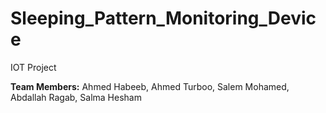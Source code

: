 # Sleeping_Pattern_Monitoring_Device
IOT Project

**Team Members:** Ahmed Habeeb, Ahmed Turboo, Salem Mohamed, Abdallah Ragab, Salma Hesham
